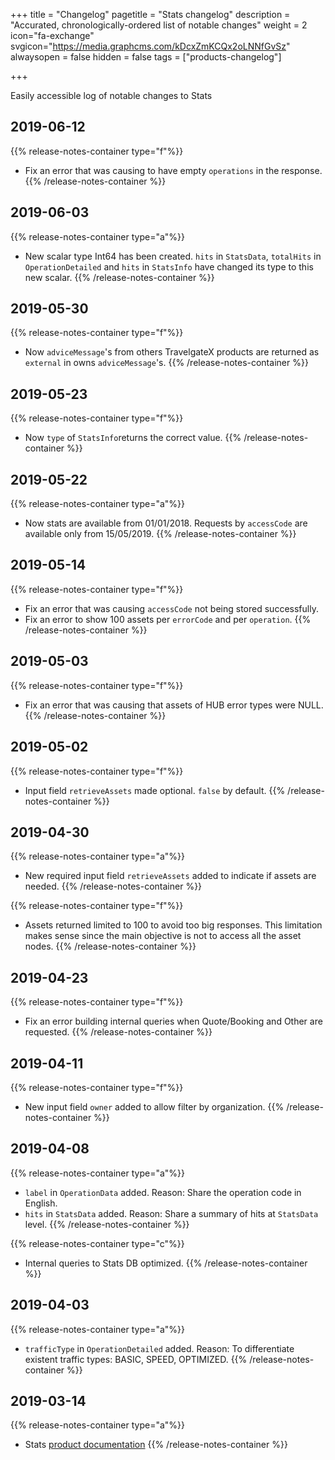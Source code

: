 +++
title = "Changelog"
pagetitle = "Stats changelog"
description = "Accurated, chronologically-ordered list of notable changes"
weight = 2
icon="fa-exchange"
svgicon="https://media.graphcms.com/kDcxZmKCQx2oLNNfGvSz"
alwaysopen = false
hidden = false
tags = ["products-changelog"]

+++

Easily accessible log of notable changes to Stats


## 2019-06-12
{{% release-notes-container type="f"%}}
- Fix an error that was causing to have empty `operations` in the response.
{{% /release-notes-container %}}

## 2019-06-03
{{% release-notes-container type="a"%}}
- New scalar type Int64 has been created. `hits` in `StatsData`, `totalHits` in `OperationDetailed` and `hits` in `StatsInfo` have changed its type to this new scalar.
{{% /release-notes-container %}}

## 2019-05-30
{{% release-notes-container type="f"%}}
- Now `adviceMessage`'s from others TravelgateX products are returned as `external` in owns `adviceMessage`'s.
{{% /release-notes-container %}}

## 2019-05-23
{{% release-notes-container type="f"%}}
- Now `type` of `StatsInfo`returns the correct value.
{{% /release-notes-container %}}

## 2019-05-22
{{% release-notes-container type="a"%}}
- Now stats are available from 01/01/2018. Requests by `accessCode` are available only from 15/05/2019.
{{% /release-notes-container %}}

## 2019-05-14
{{% release-notes-container type="f"%}}
- Fix an error that was causing `accessCode` not being stored successfully.
- Fix an error to show 100 assets per `errorCode` and per `operation`.
{{% /release-notes-container %}}

## 2019-05-03
{{% release-notes-container type="f"%}}
- Fix an error that was causing that assets of HUB error types were NULL.
{{% /release-notes-container %}}

## 2019-05-02

{{% release-notes-container type="f"%}}
- Input field `retrieveAssets` made optional. `false` by default.
{{% /release-notes-container %}}

## 2019-04-30

{{% release-notes-container type="a"%}}
- New required input field `retrieveAssets` added to indicate if assets are needed.
{{% /release-notes-container %}}

{{% release-notes-container type="f"%}}
- Assets returned limited to 100 to avoid too big responses. This limitation makes sense since the main objective is not to access all the asset nodes.
{{% /release-notes-container %}}

## 2019-04-23
{{% release-notes-container type="f"%}}
- Fix an error building internal queries when Quote/Booking and Other are requested.
{{% /release-notes-container %}}

## 2019-04-11
{{% release-notes-container type="f"%}}
- New input field `owner` added to allow filter by organization.
{{% /release-notes-container %}}

## 2019-04-08
{{% release-notes-container type="a"%}}
- `label` in `OperationData` added. Reason: Share the operation code in English.
- `hits` in `StatsData` added. Reason: Share a summary of hits at `StatsData` level.
{{% /release-notes-container %}}

{{% release-notes-container type="c"%}}
- Internal queries to Stats DB optimized.
{{% /release-notes-container %}}

## 2019-04-03
{{% release-notes-container type="a"%}}
- `trafficType` in `OperationDetailed` added. Reason: To differentiate existent traffic types: BASIC, SPEED, OPTIMIZED.
{{% /release-notes-container %}}

## 2019-03-14

{{% release-notes-container type="a"%}}
* Stats [product documentation](https://docs.travelgatex.com/stats/)
{{% /release-notes-container %}}
